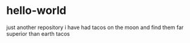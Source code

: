 # hello-world
just another repository
i have had tacos on the moon and find them far superior than earth tacos

